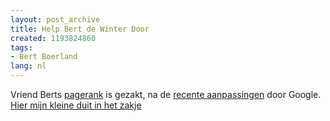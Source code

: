 ```yaml
---
layout: post_archive
title: Help Bert de Winter Door
created: 1193824860
tags:
- Bert Boerland
lang: nl
---
```

Vriend Berts [pagerank](http://www.seroundtable.com/archives/015119.html) is gezakt, na de [recente aanpassingen](http://www.edwords.nl/2007/10/24/verlaging-zichtbare-pagerank-google-penalty-of-pagerank-update/) door Google. [Hier mijn kleine duit in het zakje](http://willy.boerland.com/myblog/ "Bert Boerland Blogt over media, Drupal en Webdingen")
